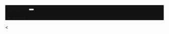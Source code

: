 <html lang="tr">
<head>
<meta name="viewport" content="width=device-width, initial-scale=1.0" />
<link rel="stylesheet" href="/style.css">
<link rel="stylesheet" href="https://site-assets.fontawesome.com/releases/v5.15.4/css/all.css">
<link href="https://cdn.jsdelivr.net/npm/bootstrap@5.1.3/dist/css/bootstrap.min.css" rel="stylesheet" integrity="sha384-1BmE4kWBq78iYhFldvKuhfTAU6auU8tT94WrHftjDbrCEXSU1oBoqyl2QvZ6jIW3" crossorigin="anonymous">
<script src="https://cdn.jsdelivr.net/npm/@popperjs/core@2.10.2/dist/umd/popper.min.js" integrity="sha384-7+zCNj/IqJ95wo16oMtfsKbZ9ccEh31eOz1HGyDuCQ6wgnyJNSYdrPa03rtR1zdB" crossorigin="anonymous"></script>
<script src="https://cdn.jsdelivr.net/npm/bootstrap@5.1.3/dist/js/bootstrap.min.js" integrity="sha384-QJHtvGhmr9XOIpI6YVutG+2QOK9T+ZnN4kzFN1RtK3zEFEIsxhlmWl5/YESvpZ13" crossorigin="anonymous"></script>
</head>
<body>
<nav class="navbar navbar-expand-sm navbar-dark" style="background-color:#111214">
  <div class="container-fluid ">
    <a class="navbar-brand" href="/">Niyat Kaya</a>
    <button class="navbar-toggler" type="button" data-bs-toggle="collapse" data-bs-target="#collapsibleNavbar">
      <span class="navbar-toggler-icon"></span>
    </button>
    <div class="collapse navbar-collapse justify-content-end" id="collapsibleNavbar">
      <ul class="navbar-nav">
        <li class="nav-item">
        <a class="nav-link" onclick="scrollAbout()">About</a>
        </li>
      </ul>
    </div>
  </div>
</nav>
<div class="container-fluid bg-dark">
  <div class="container">
    <
   </div>
 </div>
</html>
